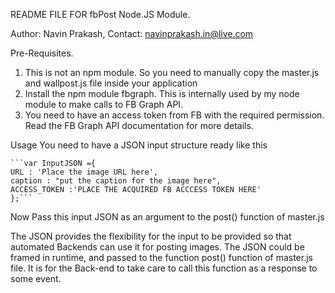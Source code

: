 README FILE FOR fbPost Node.JS Module.

Author: Navin Prakash, 
Contact: navinprakash.in@live.com


Pre-Requisites.

1. This is not an npm module. So you need to manually copy the master.js and wallpost.js file inside your application
2. Install the npm module fbgraph. This is internally used by my node module to make calls to FB Graph API.
3. You need to have an access token from FB with the required permission. Read the FB Graph API documentation for more details.


Usage
You need to have a JSON input structure ready like this
	

	```var InputJSON ={
    URL : 'Place the image URL here',
    caption : "put the caption for the image here",
    ACCESS_TOKEN :'PLACE THE ACQUIRED FB ACCCESS TOKEN HERE'  
	};```

Now Pass this input JSON as an argument to the post() function of master.js

The JSON provides the flexibility for the input to be provided so that automated Backends can use it for posting images.
The JSON could be framed in runtime, and passed to the function post() function of master.js file. 
It is for the Back-end to take care to call this function as a response to some event. 


